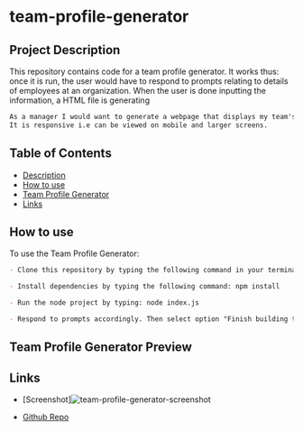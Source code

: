 # team-profile-generator

## Project Description

This repository contains code for a team profile generator. It works thus: once it is run, the user would have to respond to prompts relating to details of employees at an organization. When the user is done inputting the information, a HTML file is generating

```md
As a manager I would want to generate a webpage that displays my team's basic info so that a user would have quick access to their emails and GitHub profiles.
It is responsive i.e can be viewed on mobile and larger screens.
```

## Table of Contents

- [Description](#description)
- [How to use](#how-to-use)
- [Team Profile Generator](#Team-Profile-Generator-Preview)
- [Links](#links)

## How to use

To use the Team Profile Generator:

```md
- Clone this repository by typing the following command in your terminal: git clone https://github.com/adeolaoye/team-profile-generator

- Install dependencies by typing the following command: npm install

- Run the node project by typing: node index.js

- Respond to prompts accordingly. Then select option "Finish building the team" in order to generate HTML with the profiles.

```

## Team Profile Generator Preview

## Links

- [Screenshot]![team-profile-generator-screenshot](https://github.com/adeolaoye/team-profile-generator/assets/137003763/0f250bb3-3d14-4490-a92c-cd615cbca9ce)

- [Github Repo](https://github.com/adeolaoye/team-profile-generator/)
